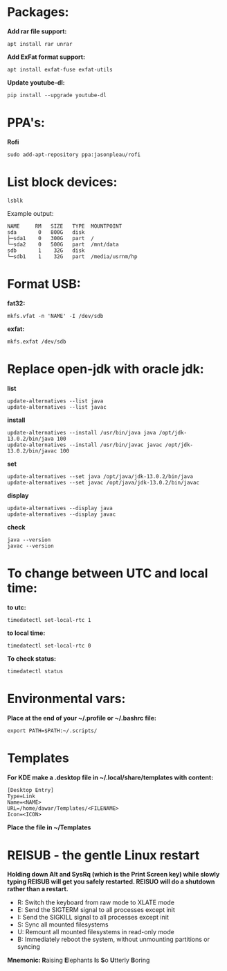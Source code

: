 # Packages:

**Add rar file support:**

    apt install rar unrar

**Add ExFat format support:**

    apt install exfat-fuse exfat-utils

**Update youtube-dl:**

    pip install --upgrade youtube-dl

# PPA's:

**Rofi**

    sudo add-apt-repository ppa:jasonpleau/rofi


# List block devices:
    lsblk

Example output:

    NAME     RM   SIZE   TYPE  MOUNTPOINT
    sda       0   800G   disk 
    ├─sda1    0   300G   part  /
    └─sda2    0   500G   part  /mnt/data
    sdb       1    32G   disk 
    └─sdb1    1    32G   part  /media/usrnm/hp




# Format USB:

**fat32:**

    mkfs.vfat -n 'NAME' -I /dev/sdb
    
**exfat:**

    mkfs.exfat /dev/sdb



# Replace open-jdk with oracle jdk: 
**list**

    update-alternatives --list java
    update-alternatives --list javac
    
**install**

    update-alternatives --install /usr/bin/java java /opt/jdk-13.0.2/bin/java 100
    update-alternatives --install /usr/bin/javac javac /opt/jdk-13.0.2/bin/javac 100
    
**set**

    update-alternatives --set java /opt/java/jdk-13.0.2/bin/java
    update-alternatives --set javac /opt/java/jdk-13.0.2/bin/javac
    
**display**

    update-alternatives --display java
    update-alternatives --display javac
    
**check**

    java --version
    javac --version



# To change between UTC and local time:

**to utc:**

    timedatectl set-local-rtc 1
    
**to local time:**

    timedatectl set-local-rtc 0
    
**To check status:**

    timedatectl status

# Environmental vars:

**Place at the end of your ~/.profile or ~/.bashrc file:**

    export PATH=$PATH:~/.scripts/

# Templates
**For KDE make a .desktop file in ~/.local/share/templates with content:**

    [Desktop Entry]
    Type=Link
    Name=<NAME>
    URL=/home/dawar/Templates/<FILENAME>
    Icon=<ICON>
    
**Place the file in ~/Templates**

# REISUB - the gentle Linux restart

**Holding down Alt and SysRq (which is the Print Screen key) while slowly typing REISUB will get you safely restarted. REISUO will do a shutdown rather than a restart.**

* R: Switch the keyboard from raw mode to XLATE mode
* E: Send the SIGTERM signal to all processes except init
* I: Send the SIGKILL signal to all processes except init
* S: Sync all mounted filesystems
* U: Remount all mounted filesystems in read-only mode
* B: Immediately reboot the system, without unmounting partitions or syncing

**Mnemonic: R**aising **E**lephants **I**s **S**o **U**tterly **B**oring


